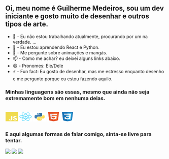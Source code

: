 ## Oi, meu nome é Guilherme Medeiros, sou um dev iniciante e gosto muito de desenhar e outros tipos de arte.

- 🔭 - Eu não estou trabalhando atualmente, procurando por um na verdade. ...
- 🌱 - Eu estou aprendendo React e Python.
- 💬 - Me pergunte sobre animações e mangás.
- 📫 - Como me achar? eu deixei alguns links abaixo.
- 😄 - Pronomes: Ele/Dele
- ⚡ - Fun fact: Eu gosto de desenhar, mas me estresso enquanto desenho e me pergunto porque eu estou fazendo aquilo.

### Minhas linguagens são essas, mesmo que ainda não seja extremamente bom em nenhuma delas.
<div style="display: inline_block"><br>
  <img align="center" alt="Rafa-Js" height="30" width="40" src="https://raw.githubusercontent.com/devicons/devicon/master/icons/javascript/javascript-plain.svg">
  <img align="center" alt="Rafa-React" height="30" width="40" src="https://raw.githubusercontent.com/devicons/devicon/master/icons/react/react-original.svg">
  <img align="center" alt="Rafa-Python" height="30" width="40" src="https://raw.githubusercontent.com/devicons/devicon/master/icons/python/python-original.svg">
  <img align="center" alt="Rafa-HTML" height="30" width="40" src="https://raw.githubusercontent.com/devicons/devicon/master/icons/html5/html5-original.svg">
  <img align="center" alt="Rafa-CSS" height="30" width="40" src="https://raw.githubusercontent.com/devicons/devicon/master/icons/css3/css3-original.svg">
  
</div>
  
  ##

### E aqui algumas formas de falar comigo, sinta-se livre para tentar.
<div> 
  <a href="https://www.instagram.com/guiga_spato/" target="_blank"><img src="https://img.shields.io/badge/-Instagram-%23E4405F?style=for-the-badge&logo=instagram&logoColor=white" target="_blank"></a>
  <a href = "mailto:guilhermemedeiros01844@gmail.com"><img src="https://img.shields.io/badge/-Gmail-%23333?style=for-the-badge&logo=gmail&logoColor=white" target="_blank"></a>
  <a href="https:/https://www.linkedin.com/in/guilherme-medeiros-6275901a2/" target="_blank"><img src="https://img.shields.io/badge/-LinkedIn-%230077B5?style=for-the-badge&logo=linkedin&logoColor=white" target="_blank"></a> 
  
</div>

